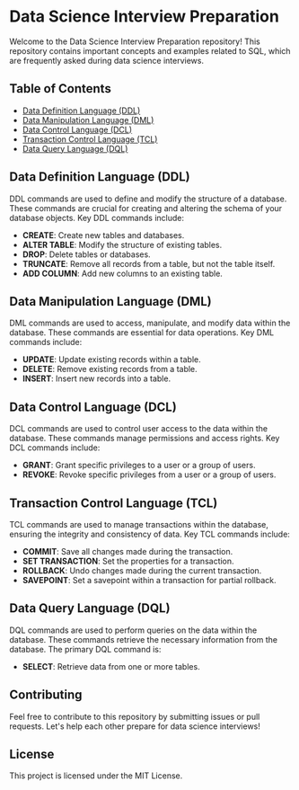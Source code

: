 # Data Science Interview Preparation

Welcome to the Data Science Interview Preparation repository! This repository contains important concepts and examples related to SQL, which are frequently asked during data science interviews. 

## Table of Contents

- [Data Definition Language (DDL)](#data-definition-language-ddl)
- [Data Manipulation Language (DML)](#data-manipulation-language-dml)
- [Data Control Language (DCL)](#data-control-language-dcl)
- [Transaction Control Language (TCL)](#transaction-control-language-tcl)
- [Data Query Language (DQL)](#data-query-language-dql)

## Data Definition Language (DDL)

DDL commands are used to define and modify the structure of a database. These commands are crucial for creating and altering the schema of your database objects. Key DDL commands include:

- **CREATE**: Create new tables and databases.
- **ALTER TABLE**: Modify the structure of existing tables.
- **DROP**: Delete tables or databases.
- **TRUNCATE**: Remove all records from a table, but not the table itself.
- **ADD COLUMN**: Add new columns to an existing table.

## Data Manipulation Language (DML)

DML commands are used to access, manipulate, and modify data within the database. These commands are essential for data operations. Key DML commands include:

- **UPDATE**: Update existing records within a table.
- **DELETE**: Remove existing records from a table.
- **INSERT**: Insert new records into a table.

## Data Control Language (DCL)

DCL commands are used to control user access to the data within the database. These commands manage permissions and access rights. Key DCL commands include:

- **GRANT**: Grant specific privileges to a user or a group of users.
- **REVOKE**: Revoke specific privileges from a user or a group of users.

## Transaction Control Language (TCL)

TCL commands are used to manage transactions within the database, ensuring the integrity and consistency of data. Key TCL commands include:

- **COMMIT**: Save all changes made during the transaction.
- **SET TRANSACTION**: Set the properties for a transaction.
- **ROLLBACK**: Undo changes made during the current transaction.
- **SAVEPOINT**: Set a savepoint within a transaction for partial rollback.

## Data Query Language (DQL)

DQL commands are used to perform queries on the data within the database. These commands retrieve the necessary information from the database. The primary DQL command is:

- **SELECT**: Retrieve data from one or more tables.

## Contributing

Feel free to contribute to this repository by submitting issues or pull requests. Let's help each other prepare for data science interviews!

## License

This project is licensed under the MIT License.
